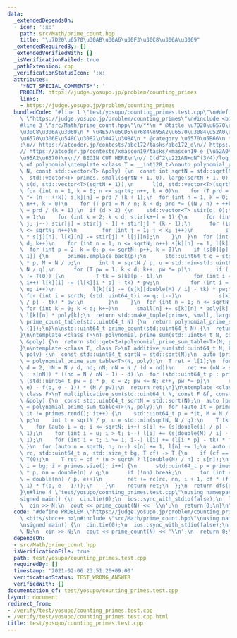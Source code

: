 ```yaml
---
data:
  _extendedDependsOn:
  - icon: ':x:'
    path: src/Math/prime_count.hpp
    title: "\u7D20\u6570\u30AB\u30A6\u30F3\u30C8\u306A\u3069"
  _extendedRequiredBy: []
  _extendedVerifiedWith: []
  _isVerificationFailed: true
  _pathExtension: cpp
  _verificationStatusIcon: ':x:'
  attributes:
    '*NOT_SPECIAL_COMMENTS*': ''
    PROBLEM: https://judge.yosupo.jp/problem/counting_primes
    links:
    - https://judge.yosupo.jp/problem/counting_primes
  bundledCode: "#line 1 \"test/yosupo/counting_primes.test.cpp\"\n#define PROBLEM\
    \ \"https://judge.yosupo.jp/problem/counting_primes\"\n#include <bits/stdc++.h>\n\
    #line 3 \"src/Math/prime_count.hpp\"\n/**\n * @title \u7D20\u6570\u30AB\u30A6\u30F3\
    \u30C8\u306A\u3069\n * \u4E57\u6CD5\u7684\u95A2\u6570\u3084\u52A0\u6CD5\u7684\u95A2\
    \u6570\u306E\u548C\u3082\u3042\u308A\n * @category \u6570\u5B66\n */\n\n// verify\u7528\
    :\n// https://atcoder.jp/contests/abc172/tasks/abc172_d\n// https://atcoder.jp/contests/xmascon19/tasks/xmascon19_d\n\
    // https://atcoder.jp/contests/xmascon19/tasks/xmascon19_e (\u52A0\u6CD5\u7684\
    \u95A2\u6570)\n\n// BEGIN CUT HERE\n\n// O(d^2\u221AN+dN^(3/4)/log N) d := degre\
    \ of polynomial\ntemplate <class T = __int128_t>\nauto polynomial_prime_sum_table(std::uint64_t\
    \ N, const std::vector<T> &poly) {\n  const int sqrtN = std::sqrt(N), d = poly.size();\n\
    \  std::vector<T> primes, small(sqrtN + 1, 0), large(sqrtN + 1, 0);\n  std::vector<std::vector<T>>\
    \ s(d, std::vector<T>(sqrtN + 1)),\n      l(d, std::vector<T>(sqrtN + 1));\n \
    \ for (int n = 1, k = 0; n <= sqrtN; n++, k = 0)\n    for (T prd = n; k < d; prd\
    \ *= (n + ++k)) s[k][n] = prd / (k + 1);\n  for (int n = 1, k = 0; n <= sqrtN;\
    \ n++, k = 0)\n    for (T prd = N / n; k < d; prd *= ((N / n) + ++k)) l[k][n]\
    \ = prd / (k + 1);\n  if (d > 2) {\n    std::vector<T> stir(d, 0);\n    stir[1]\
    \ = 1;\n    for (int k = 2; k < d; stir[k++] = 1) {\n      for (int j = k - 1;\
    \ j; j--) stir[j] = stir[j - 1] + stir[j] * (k - 1);\n      for (int n = 1; n\
    \ <= sqrtN; n++)\n        for (int j = 1; j < k; j++)\n          s[k][n] -= stir[j]\
    \ * s[j][n], l[k][n] -= stir[j] * l[j][n];\n    }\n  }\n  for (int k = 0; k <\
    \ d; k++)\n    for (int n = 1; n <= sqrtN; n++) s[k][n] -= 1, l[k][n] -= 1;\n\
    \  for (int p = 2, k = 0; p <= sqrtN; p++, k = 0)\n    if (s[0][p] > s[0][p -\
    \ 1]) {\n      primes.emplace_back(p);\n      std::uint64_t q = std::uint64_t(p)\
    \ * p, M = N / p;\n      int t = sqrtN / p, u = std::min<std::uint64_t>(sqrtN,\
    \ N / q);\n      for (T pw = 1; k < d; k++, pw *= p)\n        if (!k || poly[k]\
    \ != T(0)) {\n          T tk = s[k][p - 1];\n          for (int i = 1; i <= t;\
    \ i++) l[k][i] -= (l[k][i * p] - tk) * pw;\n          for (int i = t + 1; i <=\
    \ u; i++)\n            l[k][i] -= (s[k][double(M) / i] - tk) * pw;\n         \
    \ for (int i = sqrtN; (std::uint64_t)i >= q; i--)\n            s[k][i] -= (s[k][double(i)\
    \ / p] - tk) * pw;\n        }\n    }\n  for (int n = 1; n <= sqrtN; n++)\n   \
    \ for (int k = 0; k < d; k++)\n      small[n] += s[k][n] * poly[k], large[n] +=\
    \ l[k][n] * poly[k];\n  return std::make_tuple(primes, small, large);\n}\n\nauto\
    \ prime_count_table(std::uint64_t N) {\n  return polynomial_prime_sum_table<std::uint64_t>(N,\
    \ {1});\n}\n\nstd::uint64_t prime_count(std::uint64_t N) {\n  return std::get<2>(prime_count_table(N))[1];\n\
    }\n\ntemplate <class T>\nT polynomial_prime_sum(std::uint64_t N, const std::vector<T>\
    \ &poly) {\n  return std::get<2>(polynomial_prime_sum_table<T>(N, poly))[1];\n\
    }\n\ntemplate <class T, class F>\nT additive_sum(std::uint64_t N, F f, std::vector<T>\
    \ poly) {\n  const std::uint64_t sqrtN = std::sqrt(N);\n  auto [primes, s, l]\
    \ = polynomial_prime_sum_table<T>(N, poly);\n  T ret = l[1];\n  for (std::uint64_t\
    \ d = 2, nN = N / d, nd; nN; nN = N / (d = nd))\n    ret += (nN > sqrtN ? l[d]\
    \ : s[nN]) * ((nd = N / nN + 1) - d);\n  for (std::uint64_t p : primes)\n    for\
    \ (std::uint64_t pw = p * p, e = 2; pw <= N; e++, pw *= p)\n      ret += (f(p,\
    \ e) - f(p, e - 1)) * (N / pw);\n  return ret;\n}\n\ntemplate <class T = __int128_t,\
    \ class F>\nT multiplicative_sum(std::uint64_t N, const F &f, const std::vector<T>\
    \ &poly) {\n  const std::uint64_t sqrtN = std::sqrt(N);\n  auto [primes, s, l]\
    \ = polynomial_prime_sum_table<T>(N, poly);\n  for (auto it = primes.rbegin();\
    \ it != primes.rend(); it++) {\n    std::uint64_t p = *it, M = N / p, q = p *\
    \ p;\n    int t = sqrtN / p, u = std::min(sqrtN, N / q);\n    T tk = s[p - 1];\n\
    \    for (auto i = q; i <= sqrtN; i++) s[i] += (s[double(i) / p] - tk) * f(p,\
    \ 1);\n    for (int i = u; i > t; i--) l[i] += (s[double(M) / i] - tk) * f(p,\
    \ 1);\n    for (int i = t; i >= 1; i--) l[i] += (l[i * p] - tk) * f(p, 1);\n \
    \ }\n  for (auto n = sqrtN; n; n--) s[n] += 1, l[n] += 1;\n  auto dfs = [&](auto\
    \ rc, std::uint64_t n, std::size_t bg, T cf) -> T {\n    if (cf == T(0)) return\
    \ T(0);\n    T ret = cf * (n > sqrtN ? l[double(N) / n] : s[n]);\n    for (auto\
    \ i = bg; i < primes.size(); i++) {\n      std::uint64_t p = primes[i], q = p\
    \ * p, nn = double(n) / q;\n      if (!nn) break;\n      for (int e = 2; nn; nn\
    \ = double(nn) / p, e++)\n        ret += rc(rc, nn, i + 1, cf * (f(p, e) - f(p,\
    \ 1) * f(p, e - 1)));\n    }\n    return ret;\n  };\n  return dfs(dfs, N, 0, 1);\n\
    }\n#line 4 \"test/yosupo/counting_primes.test.cpp\"\nusing namespace std;\n\n\
    signed main() {\n  cin.tie(0);\n  ios::sync_with_stdio(false);\n  long long N;\n\
    \  cin >> N;\n  cout << prime_count(N) << '\\n';\n  return 0;\n}\n"
  code: "#define PROBLEM \"https://judge.yosupo.jp/problem/counting_primes\"\n#include\
    \ <bits/stdc++.h>\n#include \"src/Math/prime_count.hpp\"\nusing namespace std;\n\
    \nsigned main() {\n  cin.tie(0);\n  ios::sync_with_stdio(false);\n  long long\
    \ N;\n  cin >> N;\n  cout << prime_count(N) << '\\n';\n  return 0;\n}"
  dependsOn:
  - src/Math/prime_count.hpp
  isVerificationFile: true
  path: test/yosupo/counting_primes.test.cpp
  requiredBy: []
  timestamp: '2021-02-06 23:51:26+09:00'
  verificationStatus: TEST_WRONG_ANSWER
  verifiedWith: []
documentation_of: test/yosupo/counting_primes.test.cpp
layout: document
redirect_from:
- /verify/test/yosupo/counting_primes.test.cpp
- /verify/test/yosupo/counting_primes.test.cpp.html
title: test/yosupo/counting_primes.test.cpp
---
```

